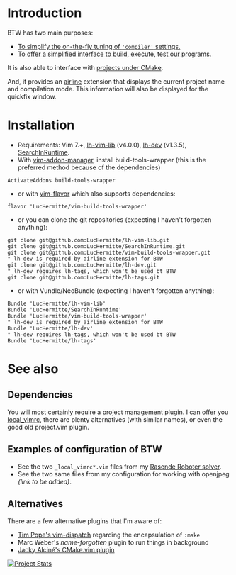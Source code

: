 # Introduction

BTW has two main purposes:
  * [To simplify the on-the-fly tuning of `'compiler'` settings.](doc/filter.md)
  * [To offer a simplified interface to build, execute, test our programs.](doc/make_run.md)

It is also able to interface with [projects under CMake](doc/cmake.md).

And, it provides an [airline](https://github.com/bling/vim-airline) extension
that displays the current project name and compilation mode. This information
will also be displayed for the quickfix window.

# Installation
  * Requirements: Vim 7.+, [lh-vim-lib](http://github.com/LucHermitte/lh-vim-lib) (v4.0.0), [lh-dev](http://github.com/LucHermitte/lh-dev) (v1.3.5), [SearchInRuntime](http://github.com/LucHermitte/SearchInRuntime).
  * With [vim-addon-manager](https://github.com/MarcWeber/vim-addon-manager), install build-tools-wrapper (this is the preferred method because of the dependencies)
```vim
ActivateAddons build-tools-wrapper
```
  * or with [vim-flavor](http://github.com/kana/vim-flavor) which also supports
    dependencies:
```
flavor 'LucHermitte/vim-build-tools-wrapper'
```
  * or you can clone the git repositories (expecting I haven't forgotten anything):
```vim
git clone git@github.com:LucHermitte/lh-vim-lib.git
git clone git@github.com:LucHermitte/SearchInRuntime.git
git clone git@github.com:LucHermitte/vim-build-tools-wrapper.git
" lh-dev is required by airline extension for BTW
git clone git@github.com:LucHermitte/lh-dev.git
" lh-dev requires lh-tags, which won't be used bt BTW
git clone git@github.com:LucHermitte/lh-tags.git
```
  * or with Vundle/NeoBundle (expecting I haven't forgotten anything):
```vim
Bundle 'LucHermitte/lh-vim-lib'
Bundle 'LucHermitte/SearchInRuntime'
Bundle 'LucHermitte/vim-build-tools-wrapper'
" lh-dev is required by airline extension for BTW
Bundle 'LucHermitte/lh-dev'
" lh-dev requires lh-tags, which won't be used bt BTW
Bundle 'LucHermitte/lh-tags'
```

# See also

## Dependencies

You will most certainly require a project management plugin. I can offer you [local\_vimrc](http://github.com/LucHermitte/local_vimrc), there are plenty alternatives (with similar names), or even the good old project.vim plugin.

## Examples of configuration of BTW

  * See the two `_local_vimrc*.vim` files from my [Rasende Roboter solver](http://github.com/LucHermitte/Rasende).
  * See the two same files from my configuration for working with openjpeg _(link to be added)_.

## Alternatives
There are a few alternative plugins that I'm aware of:
  * [Tim Pope's vim-dispatch](http://github.com/tpope/vim-dispatch) regarding the encapsulation of `:make`
  * Marc Weber's _name-forgotten_ plugin to run things in background
  * [Jacky Alciné's CMake.vim plugin](http://jalcine.github.io/cmake.vim/)

[![Project Stats](https://www.openhub.net/p/21020/widgets/project_thin_badge.gif)](https://www.openhub.net/p/21020)
